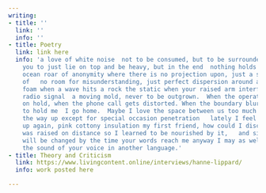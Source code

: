 ```yaml
---
writing:
- title: ''
  link: ''
  info: ''
- title: Poetry
  link: link here
  info: 'a love of white noise  not to be consumed, but to be surrounded  I can ask
    you to just lie on top and be heavy, but in the end  nothing holds me like the
    ocean roar of anonymity where there is no projection upon, just a surrounding
    of   no room for misunderstanding, just perfect dispersion around a solid object:  the
    foam when a wave hits a rock the static when your raised arm interferes with the
    radio signal  a moving mold, never to be outgrown.  When the operator puts me
    on hold, when the phone call gets distorted. When the boundary blurs and dilates
    to hold me  I go home.  Maybe I love the space between us too much to open all
    the way up except for special occasion penetration   lately I feel it snuggling
    up again, pink cottony insulation my first friend, how could I discard it?   I
    was raised on distance so I learned to be nourished by it,   and since the meaning
    will be changed by the time your words reach me anyway I may as well listen to
    the sound of your voice in another language.'
- title: Theory and Criticism
  link: https://www.livingcontent.online/interviews/hanne-lippard/
  info: work posted here

---
```

